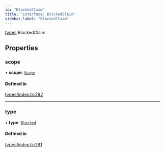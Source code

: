 ```yaml
---
id: "BlockedClaim"
title: "Interface: BlockedClaim"
sidebar_label: "BlockedClaim"
---
```


[types](../../../modules/Types/Types.md).BlockedClaim

## Properties

### scope

• **scope**: [`Scope`](../Scope/Scope.md)

#### Defined in

[types/index.ts:292](https://github.com/PolymeshAssociation/polymesh-sdk/blob/720afb69c/src/types/index.ts#L292)

___

### type

• **type**: [`Blocked`](../../../enums/Types/ClaimType/ClaimType.md#blocked)

#### Defined in

[types/index.ts:291](https://github.com/PolymeshAssociation/polymesh-sdk/blob/720afb69c/src/types/index.ts#L291)
